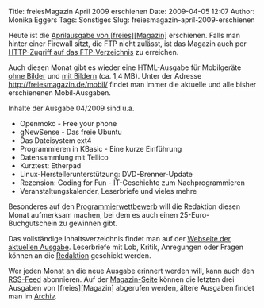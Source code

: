 Title: freiesMagazin April 2009 erschienen
Date: 2009-04-05 12:07
Author: Monika Eggers
Tags: Sonstiges
Slug: freiesmagazin-april-2009-erschienen

Heute ist die [Aprilausgabe von
[freies][Magazin]](ftp://ftp.freiesmagazin.de/2009/freiesMagazin-2009-04.pdf)
erschienen. Falls man hinter einer Firewall sitzt, die FTP nicht
zulässt, ist das Magazin auch per [HTTP-Zugriff auf das
FTP-Verzeichnis](http://www.freiesmagazin.de/ftp/2009/freiesMagazin-2009-04.pdf)
zu erreichen.


Auch diesen Monat gibt es wieder eine HTML-Ausgabe für Mobilgeräte [ohne
Bilder](http://freiesmagazin.de/mobil/freiesMagazin-2009-04.html) und
[mit
Bildern](http://freiesmagazin.de/mobil/freiesMagazin-2009-04-bilder.html)
(ca. 1,4 MB). Unter der Adresse <http://freiesmagazin.de/mobil/> findet
man immer die aktuelle und alle bisher erschienenen Mobil-Ausgaben.


<!--break--><!--break-->

Inhalte der Ausgabe 04/2009 sind u.a.


-   Openmoko - Free your phone
-   gNewSense - Das freie Ubuntu
-   Das Dateisystem ext4
-   Programmieren in KBasic - Eine kurze Einführung
-   Datensammlung mit Tellico
-   Kurztest: Etherpad
-   Linux-Herstellerunterstützung: DVD-Brenner-Update
-   Rezension: Coding for Fun - IT-Geschichte zum Nachprogrammieren
-   Veranstaltungskalender, Leserbriefe und vieles mehre


Besonderes auf den
[Programmierwettbewerb](http://www.freiesmagazin.de/20090401-programmierwettbewerb-gestartet)
will die Redaktion diesen Monat aufmerksam machen, bei dem es auch einen
25-Euro-Buchgutschein zu gewinnen gibt.


Das vollständige Inhaltsverzeichnis findet man auf der [Webseite der
aktuellen Ausgabe](http://www.freiesmagazin.de/freiesMagazin-2009-04).
Leserbriefe mit Lob, Kritik, Anregungen oder Fragen können an die
[Redaktion](http://www.freiesmagazin.de/kontakt) geschickt werden.


Wer jeden Monat an die neue Ausgabe erinnert werden will, kann auch den
[RSS-Feed](http://www.freiesmagazin.de/rss.xml) abonnieren. Auf der
[Magazin-Seite](http://www.freiesmagazin.de/magazin) können die letzten
drei Ausgaben von
[freies][Magazin]
abgerufen werden, ältere Ausgaben findet man im
[Archiv](http://www.freiesmagazin.de/archiv).



